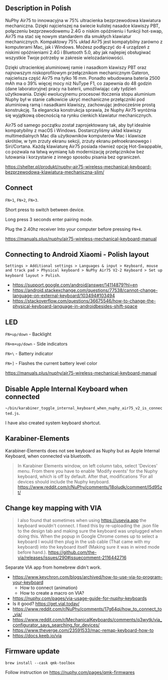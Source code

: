 ## Description in Polish

NuPhy Air75 to innowacyjna w 75% ultracienka bezprzewodowa klawiatura mechaniczna. Dzięki najcieńszej na świecie kulistej nasadce klawiszy PBT, połączeniu bezprzewodowemu 2.4G o niskim opóźnieniu i funkcji hot-swap, Air75 ma stać się nowym standardem dla smukłych klawiatur mechanicznych. Kompaktowy 75% układ Air75 jest kompatybilny zarówno z komputerami Mac, jak i Windows. Możesz podłączyć do 4 urządzeń z niskimi opóźnieniami 2.4G i Bluetooth 5.0, aby jak najlepiej obsługiwać wszystkie Twoje potrzeby w zakresie wielozadaniowości.

Dzięki ultracienkiej aluminiowej ramie i nasadkom klawiszy PBT oraz najnowszym niskoprofilowym przełącznikom mechanicznym Gateron, najcieńsza część Air75 ma tylko 16 mm. Ponadto wbudowana bateria 2500 mAh ma o 39% więcej mocy niż NuType F1, co zapewnia do 48 godzin (dane laboratoryjne) pracy na baterii, umożliwiając cały tydzień użytkowania. Dzięki ewolucyjnemu procesowi tłoczenia stopu aluminium Nuphy był w stanie całkowicie ukryć mechaniczne przełączniki pod aluminiową ramą i nasadkami klawiszy, zachowując jednocześnie prostą konstrukcję. Ta elegancka konstrukcja sprawia, że Nuphy Air75 wyróżnia się wyjątkową obecnością na rynku cienkich klawiatur mechanicznych.

Air75 od samego początku został zaprojektowany tak, aby był idealnie kompatybilny z macOS i Windows. Dostarczyliśmy układ klawiszy multimedialnych Mac dla użytkowników komputerów Mac i klawisze skrótów, w tym zrzuty ekranu sekcji, zrzuty ekranu pełnoekranowego i Siri/Cortana. Każdą klawiaturę Air75 posiada również opcję Hot-Swappable, co pozwala na łatwą wymianę lub modernizację przełączników bez lutowania i korzystanie z innego sposobu pisania bez ograniczeń.

https://shelter.pl/produkt/nuphy-air75-wireless-mechanical-keyboard-bezprzewodowa-klawiatura-mechaniczna-slim/

## Connect

`FN+1`, `FN+2`, `FN+3`.

Short press to switch between device.

Long press 3 seconds enter pairing mode.

Plug the 2.40hz receiver Into your computer before pressing `FN+4`.

https://manuals.plus/nuphy/air75-wireless-mechanical-keyboard-manual

## Connecting to Android Xiaomi - Polish layout

`Settings > Additional settings > Languages & input > Keyboard, mouse and track pad > Physical keyboard > NuPhy Air75 V2-2 Keyboard > Set up keyboard layout > Polish`.

- https://support.google.com/android/answer/14114879?hl=en
- https://android.stackexchange.com/questions/77538/cannot-change-language-on-external-keyboard/103494#103494
- https://stackoverflow.com/questions/36675546/how-to-change-the-physical-keyboard-language-in-androidbesides-shift-space

## LED

`FN+up/down` - Backlight

`FN+m+up/down` - Side indicators

`FN+\` - Battery indicator

`FN+]` - Flashes the current battery level color

https://manuals.plus/nuphy/air75-wireless-mechanical-keyboard-manual

## Disable Apple Internal Keyboard when connected

`~/bin/karabiner_toggle_internal_keyboard_when_nuphy_air75_v2_is_connected.js`.

I have also created system keyboard shortcut.

## Karabiner-Elements

Karabiner-Elements does not see keyboard as Nuphy but as Apple Internal Keyboard, when connected via bluetooth.

> In Karabiner Elements window, on left column tabs, select 'Devices' menu. From there you have to enable 'Modify events' for the Nuphy keyboard, which is off by default. After that, modifications 'For all devices should include the Nuphy keyboard. https://www.reddit.com/r/NuPhy/comments/18oludk/comment/l5d95zt/

## Change key mapping with VIA

> I also found that sometimes when using https://usevia.app the keyboard wouldn't connect. I fixed this by re-uploading the .json file to the design tab and making sure the keyboard was unplugged when doing this. When the popup in Google Chrome comes up to select a keyboard I would then plug in the usb cable (That came with my keyboard) into the keyboard itself (Making sure it was in wired mode before hand.). https://github.com/the-via/releases/issues/290#issuecomment-2116442716

Separate VIA app from homebrew didn't work.

- https://www.keychron.com/blogs/archived/how-to-use-via-to-program-your-keyboard
  - How to connect (animation)
  - How to create a macro on VIA?
- https://nuphy.com/pages/via-usage-guide-for-nuphy-keyboards
- Is it good? https://get.vial.today/
- https://www.reddit.com/r/NuPhy/comments/17g64qi/how_to_connect_to_via/
- https://www.reddit.com/r/MechanicalKeyboards/comments/q3wytk/via_configurator_says_searching_for_devices/
- https://www.theverge.com/23591533/mac-remap-keyboard-how-to
- https://docs.keeb.io/via

## Firmware update

`brew install --cask qmk-toolbox`

Follow instruction on https://nuphy.com/pages/qmk-firmwares

